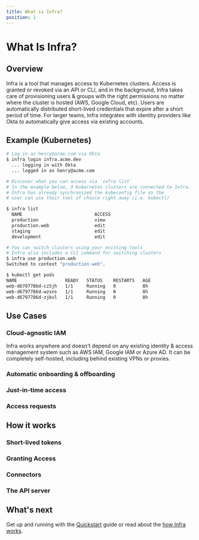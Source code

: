 ```yaml
---
title: What is Infra?
position: 1
---
```


# What Is Infra?

## Overview

Infra is a tool that manages access to Kubernetes clusters. Access is granted or revoked via an API or CLI, and in the background, Infra takes care of provisioning users & groups with the right permissions no matter where the cluster is hosted (AWS, Google Cloud, etc). Users are automatically distributed short-lived credentials that expire after a short period of time. For larger teams, Infra integrates with identity providers like Okta to automatically give access via existing accounts.

## Example (Kubernetes)

```bash
# Log in as henry@acme.com via Okta
$ infra login infra.acme.dev
  ... logging in with Okta
  ... logged in as henry@acme.com

# Discover what you can access via `infra list`
# In the example below, 3 Kubernetes clusters are connected to Infra.
# Infra has already synchronized the kubeconfig file so the
# user can use their tool of choice right away (i.e. kubectl)

$ infra list
  NAME                           ACCESS
  production                     view
  production.web                 edit
  staging                        edit
  development                    edit

# You can switch clusters using your existing tools
# Infra also includes a CLI command for switching clusters
$ infra use production.web
Switched to context "production.web".

$ kubectl get pods
NAME                  READY   STATUS    RESTARTS   AGE
web-d6797786d-cz5jh   1/1     Running   0          8h
web-d6797786d-wzxns   1/1     Running   0          8h
web-d6797786d-zjbvl   1/1     Running   0          8h
```


## Use Cases

### Cloud-agnostic IAM

Infra works anywhere and doesn't depend on any existing identity & access management system such as AWS IAM, Google IAM or Azure AD. It can be completely self-hosted, including behind existing VPNs or proxies.

### Automatic onboarding & offboarding


### Just-in-time access

### Access requests


## How it works

### Short-lived tokens

### Granting Access

### Connectors

### The API server

## What's next

Get up and running with the [Quickstart](./quickstart.md) guide or read about the [how Infra works](./how-infra-works.md).
